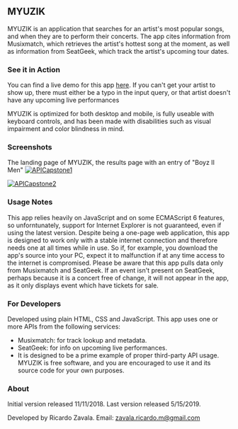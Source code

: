 <h2>MYUZIK</h2>

MYUZIK is an application that searches for an artist's most popular songs, and when they are to perform their concerts. 
The app cites information from Musixmatch, which retrieves the artist's hottest song at the moment, as well as information from SeatGeek, which 
track the artist's upcoming tour dates.

<h3>See it in Action</h3>

You can find a live demo for this app <a href="https://api-capstone-revision--johnmexico.repl.co/">here</a>. If you can't get your artist to show up, there must either be a typo in the input query, or that artist doesn't have any upcoming live performances

MYUZIK is optimized for both desktop and mobile, is fully useable with keyboard controls, and has been made with disabilities such as visual impairment and color blindness in mind.

<h3>Screenshots</h3>
The landing page of MYUZIK, the results page with an entry of "Boyz II Men"
<a href="https://ibb.co/hs55x0"><img src="https://preview.ibb.co/bT1dH0/APICapstone1.png" alt="APICapstone1" border="0"></a><br />


<a href="https://ibb.co/kKsUPf"><img src="https://preview.ibb.co/gCyfVL/APICapstone2.png" alt="APICapstone2" border="0"></a><br />

<h3>Usage Notes</h3>

This app relies heavily on JavaScript and on some ECMAScript 6 features, so unforntunately, support for Internet Explorer is not guaranteed, even if using the latest version.
Despite being a one-page web application, this app is designed to work only with a stable internet connection and therefore needs one at all times while in use. So if, for example, you download the app's source into your PC, expect it to malfunction if at any time access to the internet is compromised.
Please be aware that this app pulls data only from Musixmatch and SeatGeek. If an event isn't present on SeatGeek, perhaps because it is a concert free of change, it will not appear in the app, as it only displays event which have tickets for sale.

<h3>For Developers</h3>
Developed using plain HTML, CSS and JavaScript. This app uses one or more APIs from the following services: <br>
<ul>
<li>Musixmatch: for track lookup and metadata.</li>
<li>SeatGeek: for info on upcoming live performances.</li>
<li>It is designed to be a prime example of proper third-party API usage. MYUZIK is free software, and you are encouraged to use it and its source code for your own purposes. </li>
</ul>

<h3>About</h3>

Initial version released 11/11/2018.
Last version released 5/15/2019.

Developed by Ricardo Zavala. Email: zavala.ricardo.m@gmail.com
